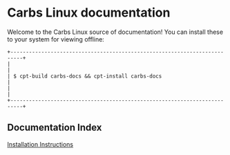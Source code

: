 Carbs Linux documentation
================================================================================

Welcome to the Carbs Linux source of documentation! You can install these to
your system for viewing offline:

    +--------------------------------------------------------------------------+
    |                                                                          |
    | $ cpt-build carbs-docs && cpt-install carbs-docs                         |
    |                                                                          |
    +--------------------------------------------------------------------------+


Documentation Index
--------------------------------------------------------------------------------
[Installation Instructions](/docs/install.html)
